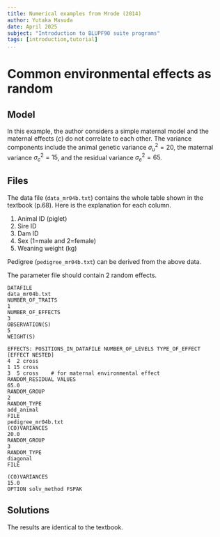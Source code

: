 ```yaml
---
title: Numerical examples from Mrode (2014)
author: Yutaka Masuda
date: April 2025
subject: "Introduction to BLUPF90 suite programs"
tags: [introduction,tutorial]
...
```


Common environmental effects as random
======================================

Model
-----

In this example, the author considers a simple maternal model and the maternal effects ($c$) do not correlate to
each other. The variance components include the animal genetic variance $\sigma_u^2=20$, the maternal variance $\sigma_c^2=15$, and the residual variance $\sigma_e^2=65$.

Files
-----

The data file (`data_mr04b.txt`) contains the whole table shown in the textbook (p.68). Here is the explanation for each column.

1. Animal ID (piglet)
2. Sire ID
3. Dam ID
4. Sex (1=male and 2=female)
5. Weaning weight (kg)

Pedigree (`pedigree_mr04b.txt`) can be derived from the above data.

The parameter file should contain 2 random effects.

~~~~~{language=blupf90 caption="param_mr04b.txt"}
DATAFILE
data_mr04b.txt
NUMBER_OF_TRAITS
1
NUMBER_OF_EFFECTS
3
OBSERVATION(S)
5
WEIGHT(S)

EFFECTS: POSITIONS_IN_DATAFILE NUMBER_OF_LEVELS TYPE_OF_EFFECT  [EFFECT NESTED]
4  2 cross
1 15 cross
3  5 cross    # for maternal environmental effect
RANDOM_RESIDUAL VALUES
65.0
RANDOM_GROUP
2
RANDOM_TYPE
add_animal
FILE
pedigree_mr04b.txt
(CO)VARIANCES
20.0
RANDOM_GROUP
3
RANDOM_TYPE
diagonal
FILE

(CO)VARIANCES
15.0
OPTION solv_method FSPAK
~~~~~

Solutions
---------

The results are identical to the textbook.
